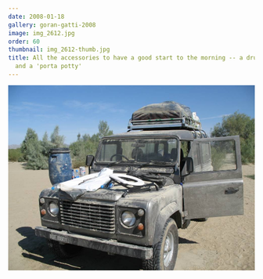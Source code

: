 ```yaml
---
date: 2008-01-18
gallery: goran-gatti-2008
image: img_2612.jpg
order: 60
thumbnail: img_2612-thumb.jpg
title: All the accessories to have a good start to the morning -- a drum of water
  and a 'porta potty'
---
```


![All the accessories to have a good start to the morning -- a drum of water and a 'porta potty'](./img_2612.jpg)